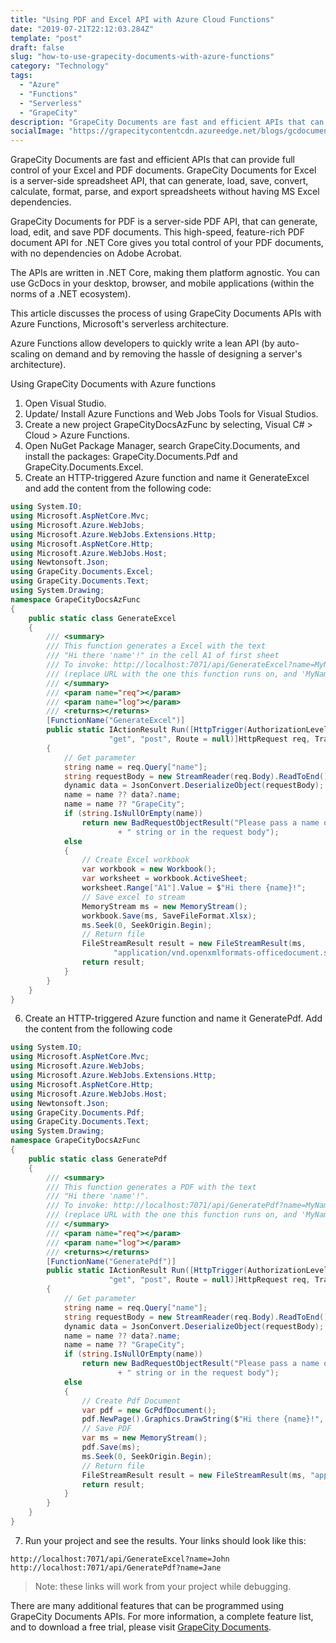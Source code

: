 ```yaml
---
title: "Using PDF and Excel API with Azure Cloud Functions"
date: "2019-07-21T22:12:03.284Z"
template: "post"
draft: false
slug: "how-to-use-grapecity-documents-with-azure-functions"
category: "Technology"
tags:
  - "Azure"
  - "Functions"
  - "Serverless"
  - "GrapeCity"
description: "GrapeCity Documents are fast and efficient APIs that can provide full control of your Excel and PDF documents. GrapeCity Documents for Excel is a server-side spreadsheet API, that can generate, load, save, convert, calculate, format, parse, and export spreadsheets without having MS Excel dependencies."
socialImage: "https://grapecitycontentcdn.azureedge.net/blogs/gcdocuments/20180613-how-to-use-grapecity-documents-with-azure-functions/blog-grapeCity-documents-azure-functions.png"
---
```


GrapeCity Documents are fast and efficient APIs that can provide full control of your Excel and PDF documents. GrapeCity Documents for Excel is a server-side spreadsheet API, that can generate, load, save, convert, calculate, format, parse, and export spreadsheets without having MS Excel dependencies.

GrapeCity Documents for PDF is a server-side PDF API, that can generate, load, edit, and save PDF documents. This high-speed, feature-rich PDF document API for .NET Core gives you total control of your PDF documents, with no dependencies on Adobe Acrobat.

The APIs are written in .NET Core, making them platform agnostic. You can use GcDocs in your desktop, browser, and mobile applications (within the norms of a .NET ecosystem).

This article discusses the process of using GrapeCity Documents APIs with Azure Functions, Microsoft's serverless architecture.

Azure Functions allow developers to quickly write a lean API (by auto-scaling on demand and by removing the hassle of designing a server's architecture).

Using GrapeCity Documents with Azure functions

1. Open Visual Studio.
2. Update/ Install Azure Functions and Web Jobs Tools for Visual Studios.
3. Create a new project GrapeCityDocsAzFunc by selecting, Visual C# > Cloud > Azure Functions.
4. Open NuGet Package Manager, search GrapeCity.Documents, and install the packages: GrapeCity.Documents.Pdf and GrapeCity.Documents.Excel.
5. Create an HTTP-triggered Azure function and name it GenerateExcel and add the content from the following code:

```cs
using System.IO;
using Microsoft.AspNetCore.Mvc;
using Microsoft.Azure.WebJobs;
using Microsoft.Azure.WebJobs.Extensions.Http;
using Microsoft.AspNetCore.Http;
using Microsoft.Azure.WebJobs.Host;
using Newtonsoft.Json;
using GrapeCity.Documents.Excel;
using GrapeCity.Documents.Text;
using System.Drawing;
namespace GrapeCityDocsAzFunc
{
    public static class GenerateExcel
    {
        /// <summary>
        /// This function generates a Excel with the text
        /// "Hi there 'name'!" in the cell A1 of first sheet
        /// To invoke: http://localhost:7071/api/GenerateExcel?name=MyName
        /// (replace URL with the one this function runs on, and 'MyName' with the name to use in Excel).
        /// </summary>
        /// <param name="req"></param>
        /// <param name="log"></param>
        /// <returns></returns>
        [FunctionName("GenerateExcel")]
        public static IActionResult Run([HttpTrigger(AuthorizationLevel.Function,
                      "get", "post", Route = null)]HttpRequest req, TraceWriter log)
        {
            // Get parameter
            string name = req.Query["name"];
            string requestBody = new StreamReader(req.Body).ReadToEnd();
            dynamic data = JsonConvert.DeserializeObject(requestBody);
            name = name ?? data?.name;
            name = name ?? "GrapeCity";
            if (string.IsNullOrEmpty(name))
                return new BadRequestObjectResult("Please pass a name on the query"
                        + " string or in the request body");
            else
            {
                // Create Excel workbook
                var workbook = new Workbook();
                var worksheet = workbook.ActiveSheet;
                worksheet.Range["A1"].Value = $"Hi there {name}!";
                // Save excel to stream
                MemoryStream ms = new MemoryStream();
                workbook.Save(ms, SaveFileFormat.Xlsx);
                ms.Seek(0, SeekOrigin.Begin);
                // Return file
                FileStreamResult result = new FileStreamResult(ms,
                       "application/vnd.openxmlformats-officedocument.spreadsheetml.sheet");
                return result;
            }
        }
    }
}
```
6. Create an HTTP-triggered Azure function and name it GeneratePdf. Add the content from the following code

```cs
using System.IO;
using Microsoft.AspNetCore.Mvc;
using Microsoft.Azure.WebJobs;
using Microsoft.Azure.WebJobs.Extensions.Http;
using Microsoft.AspNetCore.Http;
using Microsoft.Azure.WebJobs.Host;
using Newtonsoft.Json;
using GrapeCity.Documents.Pdf;
using GrapeCity.Documents.Text;
using System.Drawing;
namespace GrapeCityDocsAzFunc
{
    public static class GeneratePdf
    {
        /// <summary>
        /// This function generates a PDF with the text
        /// "Hi there 'name'!".
        /// To invoke: http://localhost:7071/api/GeneratePdf?name=MyName
        /// (replace URL with the one this function runs on, and 'MyName' with the name to use in PDF).
        /// </summary>
        /// <param name="req"></param>
        /// <param name="log"></param>
        /// <returns></returns>
        [FunctionName("GeneratePdf")]
        public static IActionResult Run([HttpTrigger(AuthorizationLevel.Function,
                      "get", "post", Route = null)]HttpRequest req, TraceWriter log)
        {
            // Get parameter
            string name = req.Query["name"];
            string requestBody = new StreamReader(req.Body).ReadToEnd();
            dynamic data = JsonConvert.DeserializeObject(requestBody);
            name = name ?? data?.name;
            name = name ?? "GrapeCity";
            if (string.IsNullOrEmpty(name))
                return new BadRequestObjectResult("Please pass a name on the query"
                        + " string or in the request body");
            else
            {
                // Create Pdf Document
                var pdf = new GcPdfDocument();
                pdf.NewPage().Graphics.DrawString($"Hi there {name}!", new TextFormat(), new PointF(72, 72));
                // Save PDF
                var ms = new MemoryStream();
                pdf.Save(ms);
                ms.Seek(0, SeekOrigin.Begin);
                // Return file
                FileStreamResult result = new FileStreamResult(ms, "application/pdf");
                return result;
            }
        }
    }
}
```
7. Run your project and see the results. Your links should look like this:

```
http://localhost:7071/api/GenerateExcel?name=John
http://localhost:7071/api/GeneratePdf?name=Jane
```

> Note: these links will work from your project while debugging.

There are many additional features that can be programmed using GrapeCity Documents APIs. For more information, a complete feature list, and to download a free trial, please visit [GrapeCity Documents](https://www.grapecity.com/en/documents-api).